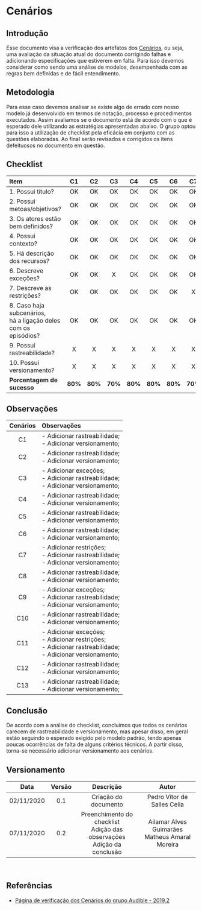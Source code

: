 # Cenários

## Introdução

Esse documento visa a verificação dos artefatos dos [Cenários](https://requisitos-de-software.github.io/2020.1-Mia-Ajuda/#/pages/modeling/scenario), ou seja, uma avaliação da situação atual do documento corrigindo falhas e adicionando especificações que estiverem em falta. Para isso devemos considerar como sendo uma análise de modelos, desempenhada com as regras bem definidas e de fácil entendimento.

## Metodologia

Para esse caso devemos analisar se existe algo de errado com nosso modelo já desenvolvido em termos de notação, processo e procedimentos executados. Assim avaliamos se o documento está de acordo com o que é esperado dele utilizando as estratégias apresentadas abaixo. O grupo optou para isso a utilização de checklist pela eficácia em conjunto com as questões elaboradas. Ao final serão revisados e corrigidos os itens defeituosos no documento em questão.


## Checklist

|Item|C1|C2|C3|C4|C5|C6|C7|C8|C9|C10|C11|C12|C13|
|:-|:-:|:-:|:-:|:-:|:-:|:-:|:-:|:-:|:-:|:-:|:-:|:-:|:-:|
|1. Possui título?|OK|OK|OK|OK|OK|OK|OK|OK|OK|OK|OK|OK|OK|
|2. Possui metoas/objetivos?|OK|OK|OK|OK|OK|OK|OK|OK|OK|OK|OK|OK|OK|
|3. Os atores estão bem definidos?|OK|OK|OK|OK|OK|OK|OK|OK|OK|OK|OK|OK|OK|
|4. Possui contexto?|OK|OK|OK|OK|OK|OK|OK|OK|OK|OK|OK|OK|OK|
|5. Há descrição dos recursos?|OK|OK|OK|OK|OK|OK|OK|OK|OK|OK|OK|OK|OK|
|6. Descreve exceções?|OK|OK|X|OK|OK|OK|OK|OK|X|OK|X|OK|OK|
|7. Descreve as restrições?|OK|OK|OK|OK|OK|OK|X|OK|OK|OK|X|OK|OK|
|8. Caso haja subcenários,<br>há a ligação deles com os episódios?|OK|OK|OK|OK|OK|OK|OK|OK|OK|OK|OK|OK|OK|
|9. Possui rastreabilidade?|X|X|X|X|X|X|X|X|X|X|X|X|X|
|10. Possui versionamento?|X|X|X|X|X|X|X|X|X|X|X|X|X|
|**Porcentagem de sucesso**|**80%**|**80%**|**70%**|**80%**|**80%**|**80%**|**70%**|**80%**|**70%**|**80%**|**60%**|**80%**|**80%**|

## Observações

|Cenários|Observações|
|:-:|:-|
|C1|- Adicionar rastreabilidade;<br>- Adicionar versionamento;|
|C2|- Adicionar rastreabilidade;<br>- Adicionar versionamento;|
|C3|- Adicionar exceções;<br>- Adicionar rastreabilidade;<br>- Adicionar versionamento;|
|C4|- Adicionar rastreabilidade;<br>- Adicionar versionamento;|
|C5|- Adicionar rastreabilidade;<br>- Adicionar versionamento;|
|C6|- Adicionar rastreabilidade;<br>- Adicionar versionamento;|
|C7|- Adicionar restrições;<br>- Adicionar rastreabilidade;<br>- Adicionar versionamento;|
|C8|- Adicionar rastreabilidade;<br>- Adicionar versionamento;|
|C9|- Adicionar exceções;<br>- Adicionar rastreabilidade;<br>- Adicionar versionamento;|
|C10|- Adicionar rastreabilidade;<br>- Adicionar versionamento;|
|C11|- Adicionar exceções;<br>- Adicionar restrições;<br>- Adicionar rastreabilidade;<br>- Adicionar versionamento;|
|C12|- Adicionar rastreabilidade;<br>- Adicionar versionamento;|
|C13|- Adicionar rastreabilidade;<br>- Adicionar versionamento;|

## Conclusão

De acordo com a análise do checklist, concluímos que todos os cenários carecem de rastreabilidade e versionamento, mas apesar disso, em geral estão seguindo o esperado exigido pelo modelo padrão, tendo apenas poucas ocorrências de falta de alguns critérios técnicos. A partir disso, torna-se necessário adicionar versionamento aos cenários.

## Versionamento

|Data|Versão|Descrição|Autor|
|:-:|:-:|:-:|:-:|
|02/11/2020|0.1|Criação do documento|Pedro Vítor de Salles Cella|
|07/11/2020|0.2|Preenchimento do checklist<br> Adição das observações<br> Adição da conclusão|Ailamar Alves Guimarães<br>Matheus Amaral Moreira|

<br>

## Referências

- [Página de verificação dos Cenários do grupo Audible - 2019.2](https://requisitos-de-software.github.io/2019.2-Audible/verificacao_cenarios/)
